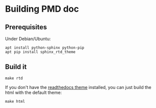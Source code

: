 # Building PMD doc

## Prerequisites

Under Debian/Ubuntu:

    apt install python-sphinx python-pip
    apt pip install sphinx_rtd_theme

## Build it

    make rtd

If you don't have the [readthedocs theme](https://github.com/rtfd/sphinx_rtd_theme) installed, you can just build the html with the default theme:

    make html

